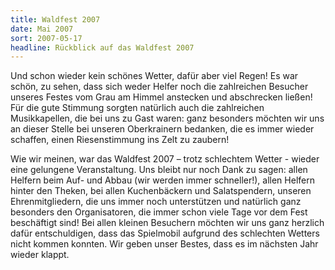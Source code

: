 ```yaml
---
title: Waldfest 2007
date: Mai 2007
sort: 2007-05-17
headline: Rückblick auf das Waldfest 2007
---
```


Und schon wieder kein schönes Wetter, dafür aber viel Regen! Es war schön, zu sehen, dass sich weder Helfer noch die zahlreichen Besucher unseres Festes vom Grau am Himmel anstecken und abschrecken ließen! Für die gute Stimmung sorgten natürlich auch die zahlreichen Musikkapellen, die bei uns zu Gast waren: ganz besonders möchten wir uns an dieser Stelle bei unseren Oberkrainern bedanken, die es immer wieder schaffen, einen Riesenstimmung ins Zelt zu zaubern! 

Wie wir meinen, war das Waldfest 2007 – trotz schlechtem Wetter - wieder eine gelungene Veranstaltung. Uns bleibt nur noch Dank zu sagen: allen Helfern beim Auf- und Abbau (wir werden immer schneller!), allen Helfern hinter den Theken, bei allen Kuchenbäckern und Salatspendern, unseren Ehrenmitgliedern, die uns immer noch unterstützen und natürlich ganz besonders den Organisatoren, die immer schon viele Tage vor dem Fest beschäftigt sind! Bei allen kleinen Besuchern möchten wir uns ganz herzlich dafür entschuldigen, dass das Spielmobil aufgrund des schlechten Wetters nicht kommen konnten. Wir geben unser Bestes, dass es im nächsten Jahr wieder klappt.

